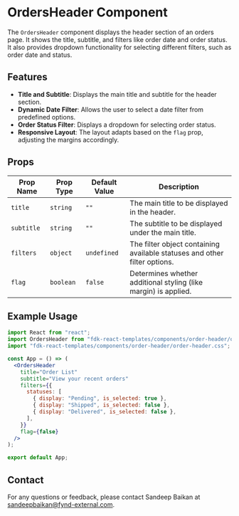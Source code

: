 # OrdersHeader Component

The `OrdersHeader` component displays the header section of an orders page. It shows the title, subtitle, and filters like order date and order status. It also provides dropdown functionality for selecting different filters, such as order date and status.

## Features
- **Title and Subtitle**: Displays the main title and subtitle for the header section.
- **Dynamic Date Filter**: Allows the user to select a date filter from predefined options.
- **Order Status Filter**: Displays a dropdown for selecting order status.
- **Responsive Layout**: The layout adapts based on the `flag` prop, adjusting the margins accordingly.

## Props

| Prop Name        | Prop Type     | Default Value  | Description                                                       |
|------------------|---------------|----------------|-------------------------------------------------------------------|
| `title`          | `string`      | `""`           | The main title to be displayed in the header.                     |
| `subtitle`       | `string`      | `""`           | The subtitle to be displayed under the main title.                |
| `filters`        | `object`      | `undefined`    | The filter object containing available statuses and other filter options. |
| `flag`           | `boolean`     | `false`        | Determines whether additional styling (like margin) is applied.   |

## Example Usage

```jsx
import React from "react";
import OrdersHeader from "fdk-react-templates/components/order-header/order-header"; 
import "fdk-react-templates/components/order-header/order-header.css"; 

const App = () => (
  <OrdersHeader
    title="Order List"
    subtitle="View your recent orders"
    filters={{
      statuses: [
        { display: "Pending", is_selected: true },
        { display: "Shipped", is_selected: false },
        { display: "Delivered", is_selected: false },
      ],
    }}
    flag={false}
  />
);

export default App;

```

## Contact

For any questions or feedback, please contact Sandeep Baikan at [sandeepbaikan@fynd-external.com](mailto:sandeepbaikan@fynd-external.com).